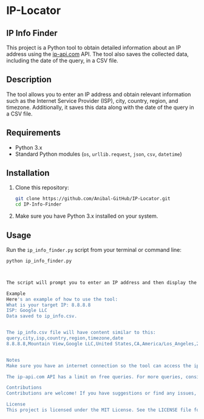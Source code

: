 # IP-Locator

## IP Info Finder

This project is a Python tool to obtain detailed information about an IP address using the [ip-api.com](http://ip-api.com/) API. The tool also saves the collected data, including the date of the query, in a CSV file.

## Description

The tool allows you to enter an IP address and obtain relevant information such as the Internet Service Provider (ISP), city, country, region, and timezone. Additionally, it saves this data along with the date of the query in a CSV file.

## Requirements

- Python 3.x
- Standard Python modules (`os`, `urllib.request`, `json`, `csv`, `datetime`)

## Installation

1. Clone this repository:

    ```bash
    git clone https://github.com/Anibal-GitHub/IP-Locator.git
    cd IP-Info-Finder
    ```

2. Make sure you have Python 3.x installed on your system.

## Usage

Run the `ip_info_finder.py` script from your terminal or command line:

```bash
python ip_info_finder.py



The script will prompt you to enter an IP address and then display the related information. The data will also be saved in the ip_info.csv file in the same directory.

Example
Here's an example of how to use the tool:
What is your target IP: 8.8.8.8
ISP: Google LLC
Data saved to ip_info.csv.


The ip_info.csv file will have content similar to this:
query,city,isp,country,region,timezone,date
8.8.8.8,Mountain View,Google LLC,United States,CA,America/Los_Angeles,2025-02-01 19:54:00


Notes
Make sure you have an internet connection so the tool can access the ip-api.com API.

The ip-api.com API has a limit on free queries. For more queries, consider subscribing to a paid plan.

Contributions
Contributions are welcome! If you have suggestions or find any issues, please open an issue or send a pull request.

License
This project is licensed under the MIT License. See the LICENSE file for details.